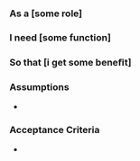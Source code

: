 ### As a [some role]
### I need [some function]
### So that [i get some beneﬁt]

### Assumptions
- 
### Acceptance Criteria
- 
